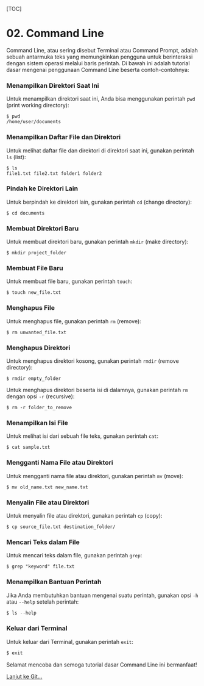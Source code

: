 [TOC]

# <b>02.</b> Command Line

Command Line, atau sering disebut Terminal atau Command Prompt, adalah sebuah antarmuka teks yang memungkinkan pengguna untuk berinteraksi dengan sistem operasi melalui baris perintah. Di bawah ini adalah tutorial dasar mengenai penggunaan Command Line beserta contoh-contohnya:

### Menampilkan Direktori Saat Ini

Untuk menampilkan direktori saat ini, Anda bisa menggunakan perintah `pwd` (print working directory):
```shell
$ pwd
/home/user/documents
```


### Menampilkan Daftar File dan Direktori

Untuk melihat daftar file dan direktori di direktori saat ini, gunakan perintah `ls` (list):

```shell
$ ls
file1.txt file2.txt folder1 folder2
```


### Pindah ke Direktori Lain

Untuk berpindah ke direktori lain, gunakan perintah `cd` (change directory):
```shell
$ cd documents
```


### Membuat Direktori Baru

Untuk membuat direktori baru, gunakan perintah `mkdir` (make directory):

```shell
$ mkdir project_folder
```


### Membuat File Baru

Untuk membuat file baru, gunakan perintah `touch`:

```shell
$ touch new_file.txt
```


### Menghapus File

Untuk menghapus file, gunakan perintah `rm` (remove):

```shell
$ rm unwanted_file.txt
```

### Menghapus Direktori

Untuk menghapus direktori kosong, gunakan perintah `rmdir` (remove directory):

```shell
$ rmdir empty_folder
```

Untuk menghapus direktori beserta isi di dalamnya, gunakan perintah `rm` dengan opsi `-r` (recursive):

```shell
$ rm -r folder_to_remove
```


### Menampilkan Isi File

Untuk melihat isi dari sebuah file teks, gunakan perintah `cat`:

```shell
$ cat sample.txt
```


### Mengganti Nama File atau Direktori

Untuk mengganti nama file atau direktori, gunakan perintah `mv` (move):

```shell
$ mv old_name.txt new_name.txt
```


### Menyalin File atau Direktori

Untuk menyalin file atau direktori, gunakan perintah `cp` (copy):

```shell
$ cp source_file.txt destination_folder/
```


### Mencari Teks dalam File

Untuk mencari teks dalam file, gunakan perintah `grep`:

```shell
$ grep "keyword" file.txt
```


### Menampilkan Bantuan Perintah

Jika Anda membutuhkan bantuan mengenai suatu perintah, gunakan opsi `-h` atau `--help` setelah perintah:

```js
$ ls --help
```


### Keluar dari Terminal

Untuk keluar dari Terminal, gunakan perintah `exit`:

```js
$ exit
```

Selamat mencoba dan semoga tutorial dasar Command Line ini bermanfaat!


[Lanjut ke Git...](/basic/git)
